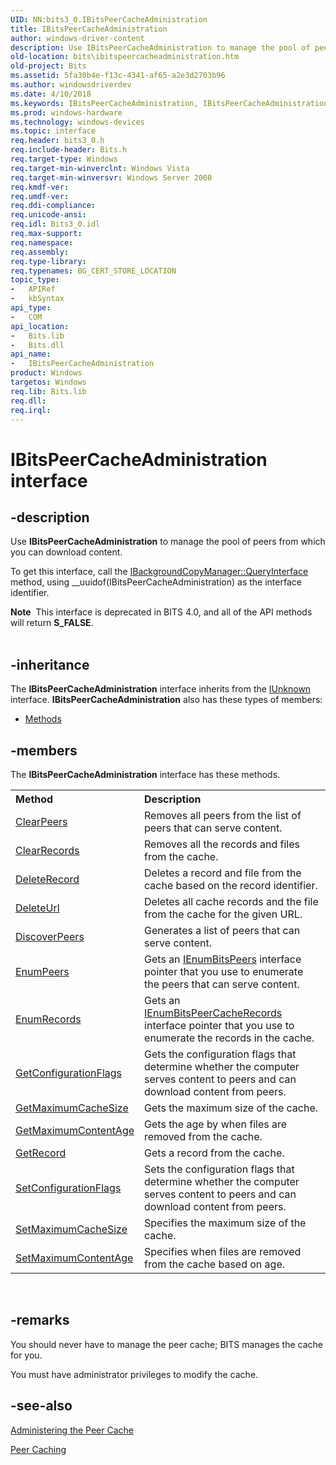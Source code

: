 ```yaml
---
UID: NN:bits3_0.IBitsPeerCacheAdministration
title: IBitsPeerCacheAdministration
author: windows-driver-content
description: Use IBitsPeerCacheAdministration to manage the pool of peers from which you can download content.
old-location: bits\ibitspeercacheadministration.htm
old-project: Bits
ms.assetid: 5fa30b4e-f13c-4341-af65-a2e3d2703b96
ms.author: windowsdriverdev
ms.date: 4/10/2018
ms.keywords: IBitsPeerCacheAdministration, IBitsPeerCacheAdministration interface [BITS], IBitsPeerCacheAdministration interface [BITS], described, bits.ibitspeercacheadministration, bits3_0/IBitsPeerCacheAdministration
ms.prod: windows-hardware
ms.technology: windows-devices
ms.topic: interface
req.header: bits3_0.h
req.include-header: Bits.h
req.target-type: Windows
req.target-min-winverclnt: Windows Vista
req.target-min-winversvr: Windows Server 2008
req.kmdf-ver: 
req.umdf-ver: 
req.ddi-compliance: 
req.unicode-ansi: 
req.idl: Bits3_0.idl
req.max-support: 
req.namespace: 
req.assembly: 
req.type-library: 
req.typenames: BG_CERT_STORE_LOCATION
topic_type:
-	APIRef
-	kbSyntax
api_type:
-	COM
api_location:
-	Bits.lib
-	Bits.dll
api_name:
-	IBitsPeerCacheAdministration
product: Windows
targetos: Windows
req.lib: Bits.lib
req.dll: 
req.irql: 
---
```


# IBitsPeerCacheAdministration interface


## -description


Use <b>IBitsPeerCacheAdministration</b> to manage the pool of peers from which you can download content. 

To get this interface, call the <a href="https://msdn.microsoft.com/fc98dfb3-7e10-421d-b722-223bd8a65330">IBackgroundCopyManager::QueryInterface</a> method, using __uuidof(IBitsPeerCacheAdministration) as the interface identifier. 
<div class="alert"><b>Note</b>  This interface is deprecated in BITS 4.0, and all of the API methods will return <b>S_FALSE</b>.</div><div> </div>

## -inheritance

The <b xmlns:loc="http://microsoft.com/wdcml/l10n">IBitsPeerCacheAdministration</b> interface inherits from the <a href="https://msdn.microsoft.com/33f1d79a-33fc-4ce5-a372-e08bda378332">IUnknown</a> interface. <b>IBitsPeerCacheAdministration</b> also has these types of members:
<ul>
<li><a href="https://docs.microsoft.com/">Methods</a></li>
</ul>

## -members

The <b>IBitsPeerCacheAdministration</b> interface has these methods.
<table class="members" id="memberListMethods">
<tr>
<th align="left" width="37%">Method</th>
<th align="left" width="63%">Description</th>
</tr>
<tr data="declared;">
<td align="left" width="37%">
<a href="https://msdn.microsoft.com/79a739ed-7618-410a-a6df-fab11794d932">ClearPeers</a>
</td>
<td align="left" width="63%">
Removes all peers from the list of peers that can serve content.

</td>
</tr>
<tr data="declared;">
<td align="left" width="37%">
<a href="https://msdn.microsoft.com/96e18c5d-6c76-4953-8e8e-3e98943478d8">ClearRecords</a>
</td>
<td align="left" width="63%">
Removes all the records and files from the cache.

</td>
</tr>
<tr data="declared;">
<td align="left" width="37%">
<a href="https://msdn.microsoft.com/c86199c3-9fe7-4d8f-8b33-b12b65b94e54">DeleteRecord</a>
</td>
<td align="left" width="63%">
Deletes a record and file from the cache based on the record identifier.

</td>
</tr>
<tr data="declared;">
<td align="left" width="37%">
<a href="https://msdn.microsoft.com/d4849830-62fa-4bf4-bfad-59bcdbf1a10e">DeleteUrl</a>
</td>
<td align="left" width="63%">
Deletes all cache records and the file from the cache for the given URL.

</td>
</tr>
<tr data="declared;">
<td align="left" width="37%">
<a href="https://msdn.microsoft.com/c83632c2-5d01-48ab-93ef-961778c2379a">DiscoverPeers</a>
</td>
<td align="left" width="63%">
Generates a list of peers that can serve content.

</td>
</tr>
<tr data="declared;">
<td align="left" width="37%">
<a href="https://msdn.microsoft.com/8786d7d8-9ffb-4492-9834-90b97f97e4cf">EnumPeers</a>
</td>
<td align="left" width="63%">
Gets an <a href="https://msdn.microsoft.com/2715a58c-ba76-4223-ad9e-453d029e0eda">IEnumBitsPeers</a> interface pointer that you use to enumerate the peers that can serve content. 

</td>
</tr>
<tr data="declared;">
<td align="left" width="37%">
<a href="https://msdn.microsoft.com/b471cee0-0ad0-4488-9819-e524e50dbc76">EnumRecords</a>
</td>
<td align="left" width="63%">
Gets an <a href="https://msdn.microsoft.com/680c1468-d780-44a3-9048-c7c3928234f9">IEnumBitsPeerCacheRecords</a> interface pointer that you use to enumerate the records in the cache.

</td>
</tr>
<tr data="declared;">
<td align="left" width="37%">
<a href="https://msdn.microsoft.com/caa54ee0-c771-47e7-95d1-26a812f0f95f">GetConfigurationFlags</a>
</td>
<td align="left" width="63%">
Gets the configuration flags that determine whether the computer serves content to peers and can download content from peers.

</td>
</tr>
<tr data="declared;">
<td align="left" width="37%">
<a href="https://msdn.microsoft.com/6ea0e6f7-c674-4088-9085-5f6246681009">GetMaximumCacheSize</a>
</td>
<td align="left" width="63%">
Gets the maximum size of the cache.

</td>
</tr>
<tr data="declared;">
<td align="left" width="37%">
<a href="https://msdn.microsoft.com/6b6b0c97-9906-464d-b267-5adde1919a45">GetMaximumContentAge</a>
</td>
<td align="left" width="63%">
Gets the age by when files are removed from the cache.

</td>
</tr>
<tr data="declared;">
<td align="left" width="37%">
<a href="https://msdn.microsoft.com/7dd32e9c-bf4e-4dbf-aa9f-9ffbf98d3f1c">GetRecord</a>
</td>
<td align="left" width="63%">
Gets a record from the cache.

</td>
</tr>
<tr data="declared;">
<td align="left" width="37%">
<a href="https://msdn.microsoft.com/1ede7c58-bc6d-4930-bca6-e4f26f97c648">SetConfigurationFlags</a>
</td>
<td align="left" width="63%">
Sets the configuration flags that determine whether the computer serves content to peers and can download content from peers.

</td>
</tr>
<tr data="declared;">
<td align="left" width="37%">
<a href="https://msdn.microsoft.com/064376cf-8865-45a1-a63a-1096bc0d58ce">SetMaximumCacheSize</a>
</td>
<td align="left" width="63%">
Specifies the maximum size of the cache.

</td>
</tr>
<tr data="declared;">
<td align="left" width="37%">
<a href="https://msdn.microsoft.com/815d9e48-f1f0-4c40-a277-d78db9d6ace1">SetMaximumContentAge</a>
</td>
<td align="left" width="63%">
Specifies when files are removed from the cache based on age.

</td>
</tr>
</table> 


## -remarks



 You should never have to manage the peer cache; BITS manages the cache for you.

You must have administrator privileges to modify the cache.




## -see-also




<a href="https://msdn.microsoft.com/a33a43e5-02f9-4902-ad3a-ec65b0d80520">Administering the Peer Cache</a>



<a href="https://msdn.microsoft.com/4197eed3-1812-4440-99e7-9462635ef6ad">Peer Caching</a>
 

 

